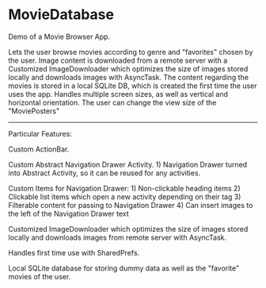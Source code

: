 MovieDatabase
=============

Demo of a Movie Browser App.

Lets the user browse movies according to genre and "favorites" chosen by the user.
Image content is downloaded from a remote server with a Customized ImageDownloader which optimizes the size of images stored locally and downloads images with AsyncTask.
The content regarding the movies is stored in a local SQLite DB, which is created the first time the user uses the app.
Handles multiple screen sizes, as well as vertical and horizontal orientation.
The user can change the view size of the "MoviePosters"

----------

Particular Features:

Custom ActionBar.

Custom Abstract Navigation Drawer Activity.
	1) Navigation Drawer turned into Abstract Activity, so it can be reused for any activities.

Custom Items for Navigation Drawer:
	1) Non-clickable heading items
	2) Clickable list items which open a new activity depending on their tag
	3) Filterable content for passing to Navigation Drawer
	4) Can insert images to the left of the Navigation Drawer text

Customized ImageDownloader which optimizes the size of images stored locally and downloads images from remote server with AsyncTask.

Handles first time use with SharedPrefs.

Local SQLite database for storing dummy data as well as the "favorite" movies of the user.